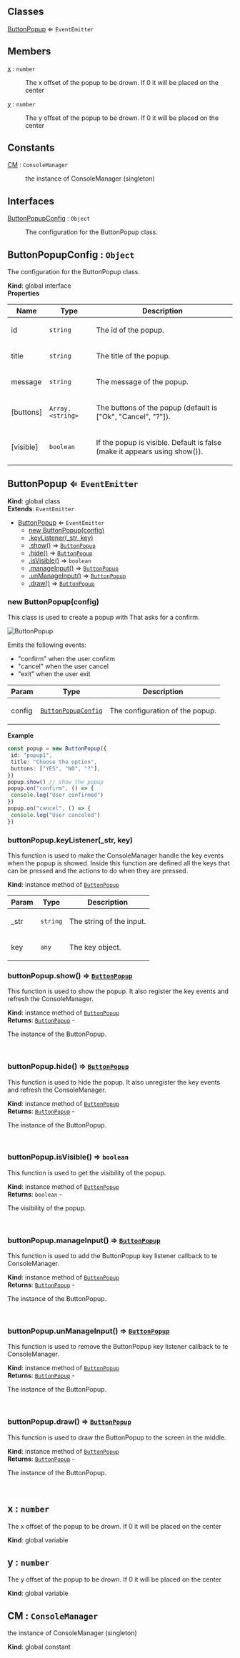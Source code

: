 ## Classes

<dl>
<dt><a href="#ButtonPopup">ButtonPopup</a> ⇐ <code>EventEmitter</code></dt>
<dd></dd>
</dl>

## Members

<dl>
<dt><a href="#x">x</a> : <code>number</code></dt>
<dd><p>The x offset of the popup to be drown. If 0 it will be placed on the center</p></dd>
<dt><a href="#y">y</a> : <code>number</code></dt>
<dd><p>The y offset of the popup to be drown. If 0 it will be placed on the center</p></dd>
</dl>

## Constants

<dl>
<dt><a href="#CM">CM</a> : <code>ConsoleManager</code></dt>
<dd><p>the instance of ConsoleManager (singleton)</p></dd>
</dl>

## Interfaces

<dl>
<dt><a href="#ButtonPopupConfig">ButtonPopupConfig</a> : <code>Object</code></dt>
<dd><p>The configuration for the ButtonPopup class.</p></dd>
</dl>

<a name="ButtonPopupConfig"></a>

## ButtonPopupConfig : <code>Object</code>
<p>The configuration for the ButtonPopup class.</p>

**Kind**: global interface  
**Properties**

| Name | Type | Description |
| --- | --- | --- |
| id | <code>string</code> | <p>The id of the popup.</p> |
| title | <code>string</code> | <p>The title of the popup.</p> |
| message | <code>string</code> | <p>The message of the popup.</p> |
| [buttons] | <code>Array.&lt;string&gt;</code> | <p>The buttons of the popup (default is [&quot;Ok&quot;, &quot;Cancel&quot;, &quot;?&quot;]).</p> |
| [visible] | <code>boolean</code> | <p>If the popup is visible. Default is false (make it appears using show()).</p> |

<a name="ButtonPopup"></a>

## ButtonPopup ⇐ <code>EventEmitter</code>
**Kind**: global class  
**Extends**: <code>EventEmitter</code>  

* [ButtonPopup](#ButtonPopup) ⇐ <code>EventEmitter</code>
    * [new ButtonPopup(config)](#new_ButtonPopup_new)
    * [.keyListener(_str, key)](#ButtonPopup+keyListener)
    * [.show()](#ButtonPopup+show) ⇒ [<code>ButtonPopup</code>](#ButtonPopup)
    * [.hide()](#ButtonPopup+hide) ⇒ [<code>ButtonPopup</code>](#ButtonPopup)
    * [.isVisible()](#ButtonPopup+isVisible) ⇒ <code>boolean</code>
    * [.manageInput()](#ButtonPopup+manageInput) ⇒ [<code>ButtonPopup</code>](#ButtonPopup)
    * [.unManageInput()](#ButtonPopup+unManageInput) ⇒ [<code>ButtonPopup</code>](#ButtonPopup)
    * [.draw()](#ButtonPopup+draw) ⇒ [<code>ButtonPopup</code>](#ButtonPopup)

<a name="new_ButtonPopup_new"></a>

### new ButtonPopup(config)
<p>This class is used to create a popup with That asks for a confirm.</p>
<p><img src="https://user-images.githubusercontent.com/14907987/165752116-b796f41a-e4fe-45db-8c90-5d97318bd17a.gif" alt="ButtonPopup"></p>
<p>Emits the following events:</p>
<ul>
<li>&quot;confirm&quot; when the user confirm</li>
<li>&quot;cancel&quot; when the user cancel</li>
<li>&quot;exit&quot; when the user exit</li>
</ul>


| Param | Type | Description |
| --- | --- | --- |
| config | [<code>ButtonPopupConfig</code>](#ButtonPopupConfig) | <p>The configuration of the popup.</p> |

**Example**  
```ts
const popup = new ButtonPopup({
 id: "popup1", 
 title: "Choose the option", 
 buttons: ["YES", "NO", "?"],
}) 
popup.show() // show the popup
popup.on("confirm", () => {
 console.log("User confirmed")
})
popup.on("cancel", () => {
 console.log("User canceled")
})
```
<a name="ButtonPopup+keyListener"></a>

### buttonPopup.keyListener(_str, key)
<p>This function is used to make the ConsoleManager handle the key events when the popup is showed.
Inside this function are defined all the keys that can be pressed and the actions to do when they are pressed.</p>

**Kind**: instance method of [<code>ButtonPopup</code>](#ButtonPopup)  

| Param | Type | Description |
| --- | --- | --- |
| _str | <code>string</code> | <p>The string of the input.</p> |
| key | <code>any</code> | <p>The key object.</p> |

<a name="ButtonPopup+show"></a>

### buttonPopup.show() ⇒ [<code>ButtonPopup</code>](#ButtonPopup)
<p>This function is used to show the popup. It also register the key events and refresh the ConsoleManager.</p>

**Kind**: instance method of [<code>ButtonPopup</code>](#ButtonPopup)  
**Returns**: [<code>ButtonPopup</code>](#ButtonPopup) - <p>The instance of the ButtonPopup.</p>  
<a name="ButtonPopup+hide"></a>

### buttonPopup.hide() ⇒ [<code>ButtonPopup</code>](#ButtonPopup)
<p>This function is used to hide the popup. It also unregister the key events and refresh the ConsoleManager.</p>

**Kind**: instance method of [<code>ButtonPopup</code>](#ButtonPopup)  
**Returns**: [<code>ButtonPopup</code>](#ButtonPopup) - <p>The instance of the ButtonPopup.</p>  
<a name="ButtonPopup+isVisible"></a>

### buttonPopup.isVisible() ⇒ <code>boolean</code>
<p>This function is used to get the visibility of the popup.</p>

**Kind**: instance method of [<code>ButtonPopup</code>](#ButtonPopup)  
**Returns**: <code>boolean</code> - <p>The visibility of the popup.</p>  
<a name="ButtonPopup+manageInput"></a>

### buttonPopup.manageInput() ⇒ [<code>ButtonPopup</code>](#ButtonPopup)
<p>This function is used to add the ButtonPopup key listener callback to te ConsoleManager.</p>

**Kind**: instance method of [<code>ButtonPopup</code>](#ButtonPopup)  
**Returns**: [<code>ButtonPopup</code>](#ButtonPopup) - <p>The instance of the ButtonPopup.</p>  
<a name="ButtonPopup+unManageInput"></a>

### buttonPopup.unManageInput() ⇒ [<code>ButtonPopup</code>](#ButtonPopup)
<p>This function is used to remove the ButtonPopup key listener callback to te ConsoleManager.</p>

**Kind**: instance method of [<code>ButtonPopup</code>](#ButtonPopup)  
**Returns**: [<code>ButtonPopup</code>](#ButtonPopup) - <p>The instance of the ButtonPopup.</p>  
<a name="ButtonPopup+draw"></a>

### buttonPopup.draw() ⇒ [<code>ButtonPopup</code>](#ButtonPopup)
<p>This function is used to draw the ButtonPopup to the screen in the middle.</p>

**Kind**: instance method of [<code>ButtonPopup</code>](#ButtonPopup)  
**Returns**: [<code>ButtonPopup</code>](#ButtonPopup) - <p>The instance of the ButtonPopup.</p>  
<a name="x"></a>

## x : <code>number</code>
<p>The x offset of the popup to be drown. If 0 it will be placed on the center</p>

**Kind**: global variable  
<a name="y"></a>

## y : <code>number</code>
<p>The y offset of the popup to be drown. If 0 it will be placed on the center</p>

**Kind**: global variable  
<a name="CM"></a>

## CM : <code>ConsoleManager</code>
<p>the instance of ConsoleManager (singleton)</p>

**Kind**: global constant  
